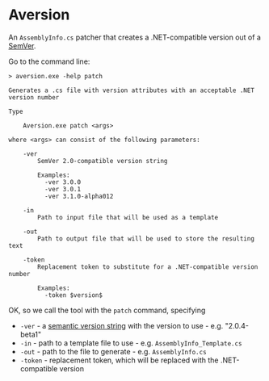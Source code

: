 # Aversion

An `AssemblyInfo.cs` patcher that creates a .NET-compatible version out of a [SemVer](http://semver.org/).

Go to the command line:

    > aversion.exe -help patch

    Generates a .cs file with version attributes with an acceptable .NET version number

    Type

        Aversion.exe patch <args>

    where <args> can consist of the following parameters:

        -ver
            SemVer 2.0-compatible version string

            Examples:
              -ver 3.0.0
              -ver 3.0.1
              -ver 3.1.0-alpha012

        -in
            Path to input file that will be used as a template

        -out
            Path to output file that will be used to store the resulting text

        -token
            Replacement token to substitute for a .NET-compatible version number

            Examples:
              -token $version$


OK, so we call the tool with the `patch` command, specifying

* `-ver` - a [semantic version string](http://semver.org/) with the version to use - e.g. "2.0.4-beta1"
* `-in` - path to a template file to use - e.g. `AssemblyInfo_Template.cs`
* `-out` - path to the file to generate - e.g. `AssemblyInfo.cs`
* `-token` - replacement token, which will be replaced with the .NET-compatible version